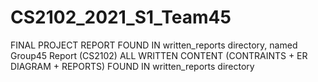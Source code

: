 # CS2102_2021_S1_Team45

FINAL PROJECT REPORT FOUND IN written_reports directory, named Group45 Report (CS2102)
ALL WRITTEN CONTENT (CONTRAINTS + ER DIAGRAM + REPORTS) FOUND IN written_reports directory
